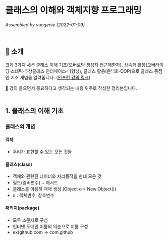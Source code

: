 # 클래스의 이해와 객체지향 프로그래밍
_Assembled by yungenie (2022-01-09)_

</br>

## 📍 소개
크게 3가지 세션 클래스 이해 기초(오버로딩·생성자·접근제한자), 상속과 활용(오버라이딩·스태틱·추상클래스·인터페이스·다형성), 클래스 활용(은닉화·OOP)으로 클래스 중점인 기초 개념을 알려줍니다. ([인프런 강의 링크](https://inf.run/nP88))

:information_desk_person: 강의 들으면서 중요하다고 생각되는 내용 위주로 작성한 정리본입니다.  
</br>

## 1. 클래스의 이해 기초
### 클래스의 개념
#### 객체
- 우리가 표현할 수 있는 모든 것들

#### 클래스(class)
- 객체와 관련된 데이터와 처리동작을 한데 모은 것
- 필드(멤버변수) + 메서드
- 클래스를 이용해 객체 생성 (Object o = New Object())
- o : 객체변수, 참조변수


#### 패키지(package)
- 모두 소문자로 구성
- 인터넷 도메인 이름의 역순으로 이름 구성 
- ex)github.com -> com.github

 
